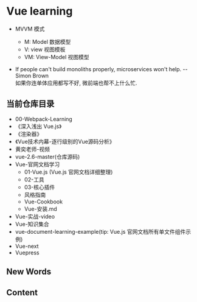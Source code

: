 # Vue learning

- MVVM 模式
    + M: Model 数据模型
    + V: view 视图模板
    + VM: View-Model 视图模型

- If people can't build monoliths properly, microservices won't help.
  -- Simon Brown  
  如果你连单体应用都写不好, 微前端也帮不上什么忙.


## 当前仓库目录
- 00-Webpack-Learning
- 《深入浅出 Vue.js》
- 《渲染器》
- 《Vue技术内幕-逐行级别的Vue源码分析》
- 黄奕老师-视频
- vue-2.6-master(仓库源码)
- Vue-官网文档学习
    + 01-Vue.js (Vue.js 官网文档详细整理)
    + 02-工具
    + 03-核心插件
    + 风格指南
    + Vue-Cookbook
    + Vue-安装.md
- Vue-实战-video
- Vue-知识集合
- vue-document-learning-example(tip: Vue.js 官网文档所有单文件组件示例)
- Vue-next
- Vuepress






## New Words




## Content





 